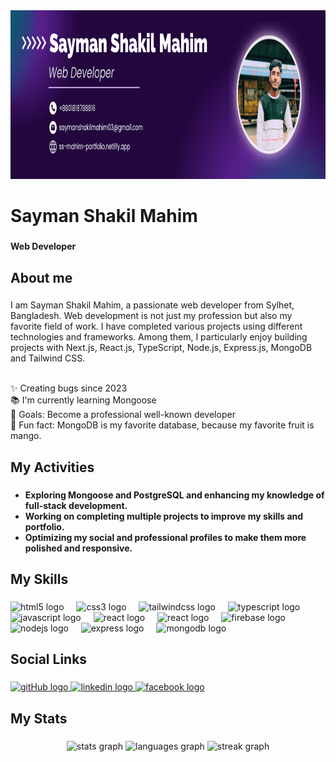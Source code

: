 <div align="center">
  <img width="100%" height="270" src="https://github.com/ssmahim01/ssmahim01/blob/main/github-cover.png"  />
</div>

###

<h1 align="left">Sayman Shakil Mahim</h1>

###

<h4 align="left">Web Developer</h4>

###

<h2 align="left">About me</h2>

###

<p align="left">I am Sayman Shakil Mahim, a passionate web developer from Sylhet, Bangladesh. Web development is not just my profession but also my favorite field of work. I have completed various projects using different technologies and frameworks. Among them, I particularly enjoy building projects with Next.js, React.js, TypeScript, Node.js, Express.js, MongoDB and Tailwind CSS.<br><br>
  
✨ Creating bugs since 2023<br>
📚 I'm currently learning Mongoose<br>
🎯 Goals: Become a professional well-known developer<br>
🎲 Fun fact: MongoDB is my favorite database, because my favorite fruit is mango.</p>


###

<h2 align="left">My Activities</h2>

###

<ul align="left">
  <li><b>Exploring Mongoose and PostgreSQL and enhancing my knowledge of full-stack development.</b></li>
  <li><b>Working on completing multiple projects to improve my skills and portfolio.</b></li>
  <li><b>Optimizing my social and professional profiles to make them more polished and responsive.</b></li>
</ul>

###

<h2 align="left">My Skills</h2>

###

<div align="left">
  <img src="https://cdn.jsdelivr.net/gh/devicons/devicon/icons/html5/html5-original.svg" height="51" alt="html5 logo"  />
  <img width="12" />
  <img src="https://cdn.jsdelivr.net/gh/devicons/devicon/icons/css3/css3-original.svg" height="51" alt="css3 logo"  />
  <img width="12" />
  <img src="https://skillicons.dev/icons?i=tailwind" height="51" alt="tailwindcss logo"  />
  <img width="12" />
  <img src="https://cdn.jsdelivr.net/gh/devicons/devicon/icons/typescript/typescript-original.svg" height="51" alt="typescript logo"  />
  <img width="12" />
  <img src="https://cdn.jsdelivr.net/gh/devicons/devicon/icons/javascript/javascript-original.svg" height="51" alt="javascript logo"  />
  <img width="12" />
  <img src="https://cdn.jsdelivr.net/gh/devicons/devicon/icons/react/react-original.svg" height="51" alt="react logo"  />
  <img width="12" />
   <img src="https://cdn.jsdelivr.net/gh/devicons/devicon/icons/nextjs/nextjs-original.svg" height="51" alt="react logo"  />
  <img width="12" />
  <img src="https://cdn.jsdelivr.net/gh/devicons/devicon/icons/firebase/firebase-plain.svg" height="51" alt="firebase logo"  />
  <img width="12" />
  <img src="https://cdn.jsdelivr.net/gh/devicons/devicon/icons/nodejs/nodejs-original.svg" height="51" alt="nodejs logo"  />
  <img width="12" />
  <img src="https://cdn.jsdelivr.net/gh/devicons/devicon/icons/express/express-original.svg" height="51" alt="express logo"  />
  <img width="12" />
  <img src="https://cdn.jsdelivr.net/gh/devicons/devicon/icons/mongodb/mongodb-original.svg" height="51" alt="mongodb logo"  />
</div>

###

<h2 align="left">Social Links</h2>

###

<div align="left">
  <a href="https://github.com/ssmahim01" target="_blank">
    <img src="https://img.icons8.com/?size=100&id=AZOZNnY73haj&format=png&color=000000" width="52" height="47" alt="gitHub logo"  />
  </a>
  <a href="https://www.linkedin.com/in/sayman-shakil-mahim-38b6a9318/" target="_blank">
    <img src="https://raw.githubusercontent.com/maurodesouza/profile-readme-generator/master/src/assets/icons/social/linkedin/default.svg" width="52" height="40" alt="linkedin logo"  />
  </a>
  <a href="https://www.facebook.com/ssmahim/" target="_blank">
    <img src="https://raw.githubusercontent.com/maurodesouza/profile-readme-generator/master/src/assets/icons/social/facebook/default.svg" width="52" height="40" alt="facebook logo"  />
  </a>
</div>

###

<h2 align="left">My Stats</h2>

###

<div align="center">
  <img src="https://github-readme-stats.vercel.app/api?username=ssmahim01&hide_title=false&hide_rank=false&show_icons=true&include_all_commits=true&count_private=true&disable_animations=false&theme=dracula&locale=en&hide_border=false&order=1" height="150" alt="stats graph"  />
  <img src="https://github-readme-stats.vercel.app/api/top-langs?username=ssmahim01&locale=en&hide_title=false&layout=compact&card_width=320&langs_count=5&theme=dracula&hide_border=false&order=2" height="150" alt="languages graph"  />
  <img src="https://streak-stats.demolab.com?user=ssmahim01&locale=en&mode=daily&theme=dracula&hide_border=false&border_radius=5&order=3" height="150" alt="streak graph"  />
</div>

###
